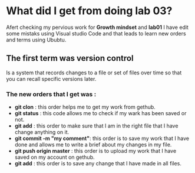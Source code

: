 # What did I get from doing lab 03?
Afert checking my pervious work for **Growth mindset** and **lab01** I have edit some mistaks using Visual studio Code and that leads to learn new orders and terms using Ububtu.

## The first term was version control
Is a system that records changes to a file or set of files over time so that you can recall specific versions later.

### The new orders that I get was :
* **git clon** : this order helps me to get my work from gethub.
* **git status** : this code allows me to check if my wark has been saved or not.
* **git add** : this order to make sure that I am in the right file that I have change anything on it.
* **git commit -m "my comment"**: this order is to save my work that I have done and allows me to write a brief about my changes in my file.
* **git push origin master** : this order is to upload my work that I have saved on my account on gethub.
* **git add** : this order is to save any change that I have made in all files.